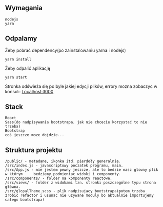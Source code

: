 ## Wymagania
    nodejs
    yarn

## Odpalamy
Żeby pobrać dependency(po zainstalowaniu yarna i nodejs)<br />

    yarn install

Żeby odpalić aplikację

    yarn start

Stronka odświeża się po byle jakiej edycji plików, errory mozna zobaczyc w konsoli:
[Localhost:3000](http://localhost:3000)

## Stack

    React
    Sass(do nadpisywania bootstrapa, jak nie chcecie korzystać to nie trzeba)
    Bootstrap
    coś jeszcze moze dojdzie...

## Struktura projektu

    /public/ - metadane, ikonka itd. pierdoły generalnie.
    /src/index.js - javascriptowy poczatek programu, main.
    /src/App.js - nie jestem pewny jeszcze, ale to bedzie nasz glowny plik w którym     bedziemy podmieniac widoki i componenty.
    /src/components/ - folder na komponenty reactowe.
    /src/views/ - folder z widokami tzn. stronki poszczególne typu strona główna.
    /src/glopalTheme.scss - plik nadpisujacy bootstrapa(potem trzeba zrobic refactor i usunac nie uzywane moduly bo aktualnie importujemy calego bootstrapa)
